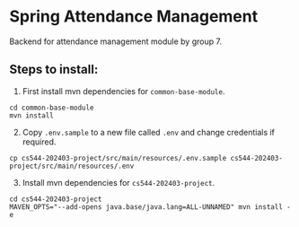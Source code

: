
# Spring Attendance Management

Backend for attendance management module by group 7.

## Steps to install:
1) First install mvn dependencies for `common-base-module`.
```
cd common-base-module
mvn install
```

2) Copy `.env.sample` to a new file called `.env` and change credentials if required.
```
cp cs544-202403-project/src/main/resources/.env.sample cs544-202403-project/src/main/resources/.env
```

3) Install mvn dependencies for `cs544-202403-project`.
```
cd cs544-202403-project
MAVEN_OPTS="--add-opens java.base/java.lang=ALL-UNNAMED" mvn install -e
```




